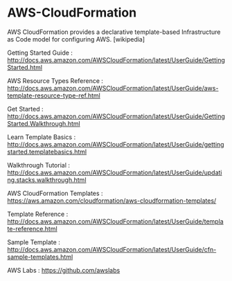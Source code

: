 # AWS-CloudFormation

AWS CloudFormation provides a declarative template-based Infrastructure as Code model for configuring AWS. [wikipedia]

Getting Started Guide : http://docs.aws.amazon.com/AWSCloudFormation/latest/UserGuide/GettingStarted.html

AWS Resource Types Reference : http://docs.aws.amazon.com/AWSCloudFormation/latest/UserGuide/aws-template-resource-type-ref.html

Get Started : http://docs.aws.amazon.com/AWSCloudFormation/latest/UserGuide/GettingStarted.Walkthrough.html

Learn Template Basics : http://docs.aws.amazon.com/AWSCloudFormation/latest/UserGuide/gettingstarted.templatebasics.html

Walkthrough Tutorial : http://docs.aws.amazon.com/AWSCloudFormation/latest/UserGuide/updating.stacks.walkthrough.html

AWS CloudFormation Templates : https://aws.amazon.com/cloudformation/aws-cloudformation-templates/

Template Reference : http://docs.aws.amazon.com/AWSCloudFormation/latest/UserGuide/template-reference.html

Sample Template : http://docs.aws.amazon.com/AWSCloudFormation/latest/UserGuide/cfn-sample-templates.html

AWS Labs : https://github.com/awslabs

